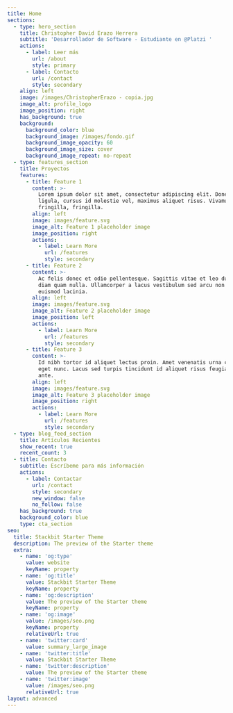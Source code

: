 ```yaml
---
title: Home
sections:
  - type: hero_section
    title: Christopher David Erazo Herrera
    subtitle: 'Desarrollador de Software - Estudiante en @Platzi '
    actions:
      - label: Leer más
        url: /about
        style: primary
      - label: Contacto
        url: /contact
        style: secondary
    align: left
    image: /images/ChristopherErazo - copia.jpg
    image_alt: profile_logo
    image_position: right
    has_background: true
    background:
      background_color: blue
      background_image: /images/fondo.gif
      background_image_opacity: 60
      background_image_size: cover
      background_image_repeat: no-repeat
  - type: features_section
    title: Proyectos
    features:
      - title: Feature 1
        content: >-
          Lorem ipsum dolor sit amet, consectetur adipiscing elit. Donec nisl
          ligula, cursus id molestie vel, maximus aliquet risus. Vivamus in nibh
          fringilla, fringilla.
        align: left
        image: images/feature.svg
        image_alt: Feature 1 placeholder image
        image_position: right
        actions:
          - label: Learn More
            url: /features
            style: secondary
      - title: Feature 2
        content: >-
          Ac felis donec et odio pellentesque. Sagittis vitae et leo duis ut
          diam quam nulla. Ullamcorper a lacus vestibulum sed arcu non odio
          euismod lacinia.
        align: left
        image: images/feature.svg
        image_alt: Feature 2 placeholder image
        image_position: left
        actions:
          - label: Learn More
            url: /features
            style: secondary
      - title: Feature 3
        content: >-
          Id nibh tortor id aliquet lectus proin. Amet venenatis urna cursus
          eget nunc. Lacus sed turpis tincidunt id aliquet risus feugiat in
          ante.
        align: left
        image: images/feature.svg
        image_alt: Feature 3 placeholder image
        image_position: right
        actions:
          - label: Learn More
            url: /features
            style: secondary
  - type: blog_feed_section
    title: Artículos Recientes
    show_recent: true
    recent_count: 3
  - title: Contacto
    subtitle: Escríbeme para más información
    actions:
      - label: Contactar
        url: /contact
        style: secondary
        new_window: false
        no_follow: false
    has_background: true
    background_color: blue
    type: cta_section
seo:
  title: Stackbit Starter Theme
  description: The preview of the Starter theme
  extra:
    - name: 'og:type'
      value: website
      keyName: property
    - name: 'og:title'
      value: Stackbit Starter Theme
      keyName: property
    - name: 'og:description'
      value: The preview of the Starter theme
      keyName: property
    - name: 'og:image'
      value: /images/seo.png
      keyName: property
      relativeUrl: true
    - name: 'twitter:card'
      value: summary_large_image
    - name: 'twitter:title'
      value: Stackbit Starter Theme
    - name: 'twitter:description'
      value: The preview of the Starter theme
    - name: 'twitter:image'
      value: /images/seo.png
      relativeUrl: true
layout: advanced
---
```

